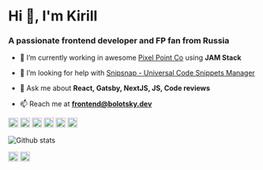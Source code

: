 <h1 align="left">Hi 👋, I'm Kirill</h1>
<h3 align="left">A passionate frontend developer and FP fan from Russia</h3>

- 🔭 I’m currently working in awesome [Pixel Point Co](https://github.com/pixel-point) using **JAM Stack**

- 🤔 I’m looking for help with [Snipsnap - Universal Code Snippets Manager](https://github.com/snipsnapdev)

- 💬 Ask me about **React, Gatsby, NextJS, JS, Code reviews**

- 📫 Reach me at **frontend@bolotsky.dev**

<p align="left"><img src="https://konpa.github.io/devicon/devicon.git/icons/react/react-original-wordmark.svg" alt="react" width="20" height="20"/> <img src="https://konpa.github.io/devicon/devicon.git/icons/bootstrap/bootstrap-plain.svg" alt="bootstrap" width="20" height="20"/> <img src="https://konpa.github.io/devicon/devicon.git/icons/css3/css3-original-wordmark.svg" alt="css3" width="20" height="20"/> <img src="https://konpa.github.io/devicon/devicon.git/icons/html5/html5-original-wordmark.svg" alt="html5" width="20" height="20"/> <img src="https://konpa.github.io/devicon/devicon.git/icons/javascript/javascript-original.svg" alt="javascript" width="20" height="20"/> <img src="https://konpa.github.io/devicon/devicon.git/icons/sass/sass-original.svg" alt="sass" width="20" height="20"/></p>

<p align="center"> 

![Github stats](https://github-readme-stats.vercel.app/api?username=bolotskydev&show_icons=true&theme=tokyonight&hide=["stars"]) 

</p>

<p align="left">
<a href="https://twitter.com/bolotskydev" target="blank"><img align="center" src="https://cdn.jsdelivr.net/npm/simple-icons@3.0.1/icons/twitter.svg" alt="bolotskydev" height="20" width="20" /></a>
<a href="https://linkedin.com/in/bolotskydev" target="blank"><img align="center" src="https://cdn.jsdelivr.net/npm/simple-icons@3.0.1/icons/linkedin.svg" alt="bolotskydev" height="20" width="20" /></a>
</p>

